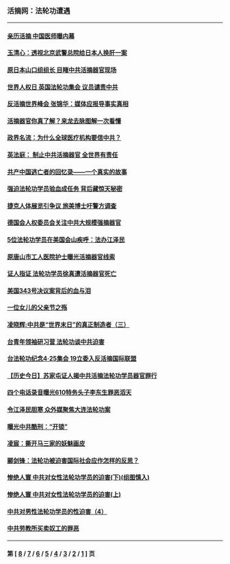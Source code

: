 ### 活摘网：法轮功遭遇
---
#### [亲历活摘 中国医师曝内幕](../../pages/nf5881/n14040389.md?09040430) 
#### [玉清心：透视北京武警总院给日本人换肝一案](../../pages/nf5881/n13771978.md?09040430) 
#### [原日本山口组组长 目睹中共活摘器官现场](../../pages/nf5881/n13767360.md?09040430) 
#### [世界人权日 英国法轮功集会 议员谴责中共](../../pages/nf5881/n13431763.md?09040430) 
#### [反活摘世界峰会 张锦华：媒体应报导事实真相](../../pages/nf5881/n13278502.md?09040430) 
#### [活摘器官你真了解？来龙去脉图解一次看懂](../../pages/nf5881/n13013820.md?09040430) 
#### [政界名流：为什么全球医疗机构要信中共？](../../pages/nf5881/n11945479.md?09040430) 
#### [英法庭： 制止中共活摘器官 全世界有责任](../../pages/nf5881/n11330691.md?09040430) 
#### [共产中国逃亡者的回忆录——一个真实的故事](../../pages/nf5881/n10918649.md?09040430) 
#### [强迫法轮功学员验血成任务 背后藏惊天秘密](../../pages/nf5881/n4252384.md?09040430) 
#### [捷克人体展览引争议 旅美博士吁警方调查](../../pages/nf5881/n9429187.md?09040430) 
#### [德国会人权委员会关注中共大规模强摘器官](../../pages/nf5881/n8418950.md?09040430) 
#### [5位法轮功学员在美国会山疾呼：法办江泽民](../../pages/nf5881/n8101519.md?09040430) 
#### [原唐山市工人医院护士曝光活摘器官线索](../../pages/nf5881/n8076384.md?09040430) 
#### [证人指证 法轮功学员徐真遭活摘器官死亡](../../pages/nf5881/n8042467.md?09040430) 
#### [美国343号决议案背后的血与泪](../../pages/nf5881/n8020684.md?09040430) 
#### [一位女儿的父亲节之殇](../../pages/nf5881/n8014122.md?09040430) 
#### [凌晓辉:中共是“世界末日”的真正制造者（三）](../../pages/nf5881/n4210333.md?09040430) 
#### [台青年领袖研习营 法轮功谈中共迫害](../../pages/nf5881/n4141857.md?09040430) 
#### [台法轮功纪念4‧25集会 19立委入反活摘国际联盟](../../pages/nf5881/n4141821.md?09040430) 
#### [【历史今日】苏家屯证人揭中共活摘法轮功学员器官罪行](../../pages/nf5881/n4135912.md?09040430) 
#### [四个电话录音曝光610特务头子李东生罪恶滔天](../../pages/nf5881/n4040060.md?09040430) 
#### [令江泽民胆寒 众外媒聚焦大连法轮功案](../../pages/nf5881/n3932671.md?09040430) 
#### [曝光中共酷刑：“开锁”](../../pages/nf5881/n3889373.md?09040430) 
#### [凌宸：撕开马三家的妖魅画皮](../../pages/nf5881/n3849369.md?09040430) 
#### [郦剑锋：法轮功被迫害国际社会应作怎样的反思？](../../pages/nf5881/n3824560.md?09040430) 
#### [惨绝人寰 中共对女性法轮功学员的迫害(下)(组图慎入)](../../pages/nf5881/n3816285.md?09040430) 
#### [惨绝人寰 中共对女性法轮功学员的迫害(上)](../../pages/nf5881/n3815374.md?09040430) 
#### [中共对男性法轮功学员的性迫害（4）](../../pages/nf5881/n3769144.md?09040430) 
#### [中共劳教所买卖奴工的罪恶](../../pages/nf5881/n3769378.md?09040430) 

---
#### 第 [ [8](./8.md?09040430) / [7](./7.md?09040430) / [6](./6.md?09040430) / [5](./5.md?09040430) / [4](./4.md?09040430) / [3](./3.md?09040430) / [2](./2.md?09040430) / [1](./1.md?09040430) ] 页
